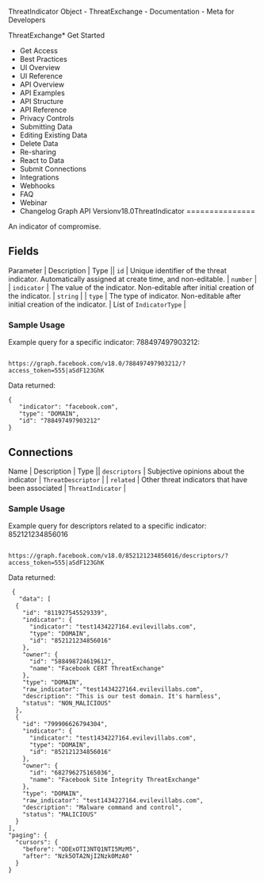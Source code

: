 
ThreatIndicator Object - ThreatExchange - Documentation - Meta for Developers











ThreatExchange* Get Started
* Get Access
* Best Practices
* UI Overview
* UI Reference
* API Overview
* API Examples
* API Structure
* API Reference
* Privacy Controls
* Submitting Data
* Editing Existing Data
* Delete Data
* Re-sharing
* React to Data
* Submit Connections
* Integrations
* Webhooks
* FAQ
* Webinar
* Changelog
Graph API Versionv18.0ThreatIndicator
===============

An indicator of compromise.

Fields
------



 
Parameter
 | 
Description
 | 
Type
 || `id` | Unique identifier of the threat indicator. Automatically assigned at create time, and non-editable. | `number` |
| `indicator` | The value of the indicator. Non-editable after initial creation of the indicator. | `string` |
| `type` | The type of indicator. Non-editable after initial creation of the indicator. | List of `IndicatorType` |

### Sample Usage

Example query for a specific indicator: 788497497903212:


```

https://graph.facebook.com/v18.0/788497497903212/?access_token=555|aSdF123GhK

```
Data returned:


```
{
   "indicator": "facebook.com",
   "type": "DOMAIN",
   "id": "788497497903212"
}
```
Connections
-----------



 
Name
 | 
Description
 | 
Type
 || `descriptors` | Subjective opinions about the indicator | `ThreatDescriptor` |
| `related` | Other threat indicators that have been associated | `ThreatIndicator` |

### Sample Usage

Example query for descriptors related to a specific indicator: 852121234856016


```

https://graph.facebook.com/v18.0/852121234856016/descriptors/?access_token=555|aSdF123GhK

```
Data returned:


```
 {
   "data": [
  {
    "id": "811927545529339",
    "indicator": {
      "indicator": "test1434227164.evilevillabs.com",
      "type": "DOMAIN",
      "id": "852121234856016"
    },
    "owner": {
      "id": "588498724619612",
      "name": "Facebook CERT ThreatExchange"
    },
    "type": "DOMAIN",
    "raw_indicator": "test1434227164.evilevillabs.com",
    "description": "This is our test domain. It's harmless",
    "status": "NON_MALICIOUS"
  },
  {
    "id": "799906626794304",
    "indicator": {
      "indicator": "test1434227164.evilevillabs.com",
      "type": "DOMAIN",
      "id": "852121234856016"
    },
    "owner": {
      "id": "682796275165036",
      "name": "Facebook Site Integrity ThreatExchange"
    },
    "type": "DOMAIN",
    "raw_indicator": "test1434227164.evilevillabs.com",
    "description": "Malware command and control",
    "status": "MALICIOUS"
  }
],
"paging": {
  "cursors": {
    "before": "ODExOTI3NTQ1NTI5MzM5",
    "after": "Nzk5OTA2NjI2Nzk0MzA0"
  }
}
```
































 
